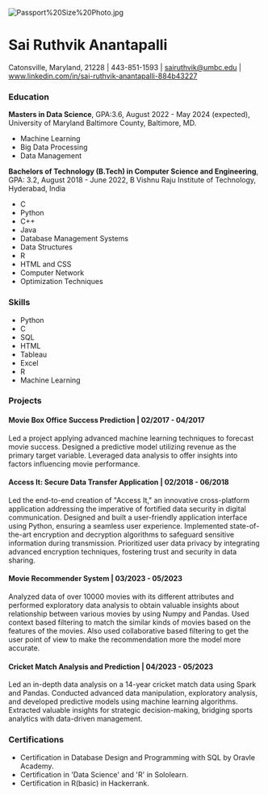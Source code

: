 ![Passport%20Size%20Photo.jpg](attachment:Passport%20Size%20Photo.jpg)

# Sai Ruthvik Anantapalli
Catonsville, Maryland, 21228 | 443-851-1593 | sairuthvik@umbc.edu | www.linkedin.com/in/sai-ruthvik-anantapalli-884b43227

### Education

**Masters in Data Science**, GPA:3.6, 
August 2022 - May 2024 (expected),
University of Maryland Baltimore County, Baltimore, MD.
- Machine Learning
- Big Data Processing
- Data Management


**Bachelors of Technology (B.Tech) in Computer Science and Engineering**, GPA: 3.2, August 2018 - June 2022, B Vishnu Raju Institute of Technology, Hyderabad, India
- C
- Python
- C++
- Java
- Database Management Systems
- Data Structures
- R
- HTML and CSS
- Computer Network
- Optimization Techniques



### Skills

- Python
- C
- SQL
- HTML
- Tableau
- Excel
- R
- Machine Learning

### Projects

#### Movie Box Office Success Prediction | 02/2017 - 04/2017

Led a project applying advanced machine learning techniques to forecast movie success. Designed a predictive model utilizing revenue as the primary target variable. Leveraged data analysis to offer insights into factors influencing movie performance.

#### Access It: Secure Data Transfer Application | 02/2018 - 06/2018

Led the end-to-end creation of "Access It," an innovative cross-platform application addressing the imperative of fortified data security in digital communication. Designed and built a user-friendly application interface using Python, ensuring a seamless user experience. Implemented state-of-the-art encryption and decryption algorithms to safeguard sensitive information during transmission. Prioritized user data privacy by integrating advanced encryption techniques, fostering trust and security in data sharing.

#### Movie Recommender System | 03/2023 - 05/2023

Analyzed data of over 10000 movies with its different attributes and performed exploratory data analysis to obtain valuable insights about relationship between various movies by using Numpy and Pandas. Used context based filtering to match the similar kinds of movies based on the features of the movies. Also used collaborative based filtering to get the user point of view to make the recommendation more the model more accurate. 

#### Cricket Match Analysis and Prediction | 04/2023 - 05/2023

Led an in-depth data analysis on a 14-year cricket match data using Spark and Pandas. Conducted advanced data manipulation, exploratory analysis, and developed predictive models using machine learning algorithms. Extracted valuable insights for strategic decision-making, bridging sports analytics with data-driven management.





### Certifications

- Certification in Database Design and Programming with SQL by Oravle Academy.
- Certification in 'Data Science' and 'R' in Sololearn.
- Certification in R(basic) in Hackerrank.
